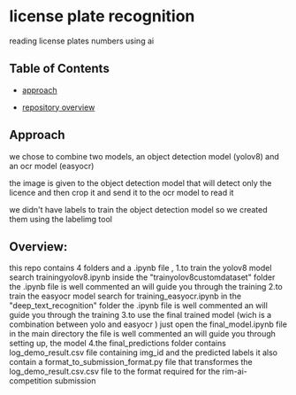 # license plate recognition

  
  

reading license plates numbers using ai

  

## Table of Contents

  

- [approach](#approach)

- [repository overview](#repositoroverview)



  

## Approach

we chose to combine two models, an object detection model (yolov8) and an ocr model (easyocr)

the image is given to the object detection model that will detect only the licence and then crop it and send it to the ocr model to read it

we didn't have labels to train the object detection model so we created them using the labelimg tool

## Overview:

this repo contains 4 folders and a .ipynb file ,
1.to train the yolov8 model search trainingyolov8.ipynb inside the "trainyolov8customdataset" folder the .ipynb file is well commented an will guide you through the training
2.to train the easyocr model search for training_easyocr.ipynb in the "deep_text_recognition" folder  the .ipynb file is well commented an will guide you through the training
3.to use the final trained model (wich is a combination between yolo and easyocr ) just open the final_model.ipynb file in the main directory the file  is well commented an will guide you through setting up, the model
4.the final_predictions folder contains  log_demo_result.csv file containing img_id and the predicted labels it also contain a format_to_submission_format.py file that transformes the log_demo_result.csv.csv file to the format required for the rim-ai-competition submission 
